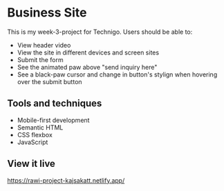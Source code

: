 # Business Site

This is my week-3-project for Technigo.
Users should be able to:
- View header video
- View the site in different devices and screen sites
- Submit the form
- See the animated paw above "send inquiry here"
- See a black-paw cursor and change in button's stylign when hovering over the submit button

## Tools and techniques
- Mobile-first development
- Semantic HTML
- CSS flexbox
- JavaScript

## View it live
https://rawi-project-kajsakatt.netlify.app/